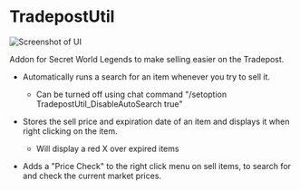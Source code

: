 # TradepostUtil
![Screenshot of UI](https://i.imgur.com/jLkMCm8.png)

Addon for Secret World Legends to make selling easier on the Tradepost.

* Automatically runs a search for an item whenever you try to sell it.
  * Can be turned off using chat command "/setoption TradepostUtil_DisableAutoSearch true"

* Stores the sell price and expiration date of an item and displays it when right clicking on the item.
  * Will display a red X over expired items

* Adds a "Price Check" to the right click menu on sell items, to search for and check the current market prices.
